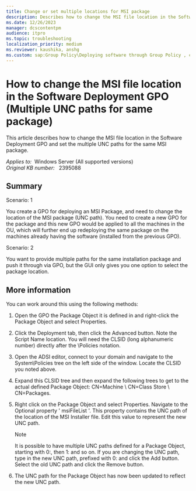 ```yaml
---
title: Change or set multiple locations for MSI package
description: Describes how to change the MSI file location in the Software Deployment GPO and set the multiple UNC paths for the same MSI package.
ms.date: 12/26/2023
manager: dcscontentpm
audience: itpro
ms.topic: troubleshooting
localization_priority: medium
ms.reviewer: kaushika, anshg
ms.custom: sap:Group Policy\Deploying software through Group Policy , csstroubleshoot
---
```

# How to change the MSI file location in the Software Deployment GPO (Multiple UNC paths for same package)

This article describes how to change the MSI file location in the Software Deployment GPO and set the multiple UNC paths for the same MSI package.

_Applies to:_ &nbsp;Windows Server (All supported versions)  
_Original KB number:_ &nbsp; 2395088

## Summary

Scenario: 1

You create a GPO for deploying an MSI Package, and need to change the location of the MSI package (UNC path). You need to create a new GPO for the package and this new GPO would be applied to all the machines in the OU, which will further end up redeploying the same package on the machines already having the software (installed from the previous GPO).

Scenario: 2

You want to provide multiple paths for the same installation package and push it through via GPO, but the GUI only gives you one option to select the package location.

## More information

You can work around this using the following methods:

1. Open the GPO the Package Object it is defined in and right-click the Package Object and select Properties.

2. Click the Deployment tab, then click the Advanced button. Note the Script Name location. You will need the CLSID (long alphanumeric number) directly after the \Policies notation.

3. Open the ADSI editor, connect to your domain and navigate to the System\Policies tree on the left side of the window. Locate the CLSID you noted above.

4. Expand this CLSID tree and then expand the following trees to get to the actual defined Package Object: CN=Machine \ CN=Class Store \ CN=Packages.  

5. Right click on the Package Object and select Properties. Navigate to the Optional property ' msiFileList '. This property contains the UNC path of the location of the MSI Installer file. Edit this value to represent the new UNC path.

    > [!NOTE]
    > It is possible to have multiple UNC paths defined for a Package Object, starting with 0:, then 1: and so on. If you are changing the UNC path, type in the new UNC path, prefixed with 0: and click the Add button. Select the old UNC path and click the Remove button.

6. The UNC path for the Package Object has now been updated to reflect the new UNC path.
